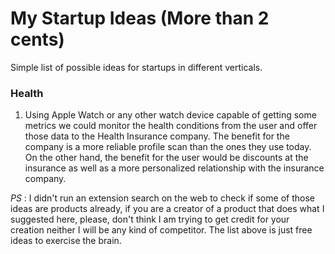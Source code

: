 # My Startup Ideas (More than 2 cents)
Simple list of possible ideas for startups in different verticals.

### Health

1. Using Apple Watch or any other watch device capable of getting some metrics we could monitor the health conditions from the user and offer those data to the Health Insurance company. The benefit for the company is a more reliable profile scan than the ones they use today. On the other hand, the benefit for the user would be discounts at the insurance as well as a more personalized relationship with the insurance company.



_PS_ : I didn't run an extension search on the web to check if some of those ideas are products already, if you are a creator of a product that does what I suggested here, please, don't think I am trying to get credit for your creation neither I will be any kind of competitor. The list above is just free ideas to exercise the brain.
